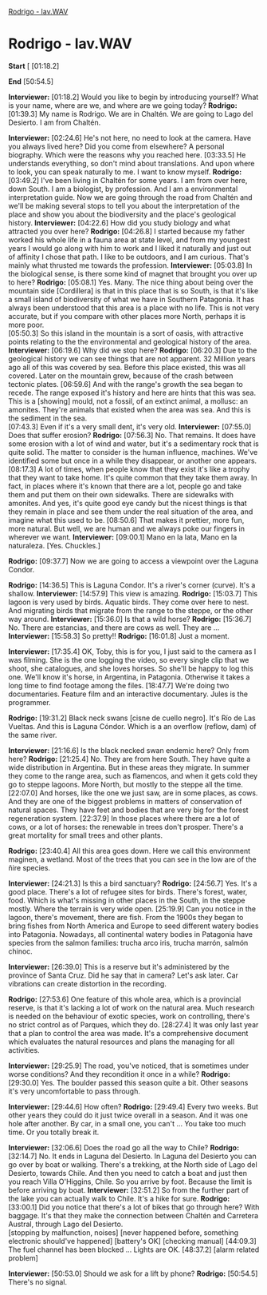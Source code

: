 [Rodrigo - lav.WAV](#Rodrigo---lav.wav)

Rodrigo - lav.WAV
=================

**Start** \[ [01:18.2\] 

**End** \[50:54.5\]

**Interviewer:**  [01:18.2] Would you like to begin by introducing yourself? What is your name, where are we, and where are we going today? 
**Rodrigo:** [01:39.3] My name is Rodrigo. We are in Chaltén. We are going to Lago del Desierto. I am from Chaltén. 

**Interviewer:**  [02:24.6] He's not here, no need to look at the camera. Have you always lived here? Did you come from elsewhere? A personal biography. Which were the reasons why you reached here. 
 [03:33.5] He understands everything, so don't mind about translations. And upon where to look, you can speak naturally to me. I want to know myself. 
**Rodrigo:** [03:49.2] I've been living in Chaltén for some years. I am from over here, down South. I am a biologist, by profession. And I am a environmental interpretation guide. Now we are going through the road from Chaltén and we'll be making several stops to tell you about the interpretation of the place and show you about the biodiversity and the place's geological history. 
**Interviewer:** [04:22.6] How did you study biology and what attracted you over here?
**Rodrigo:** [04:26.8] I started because my father worked his whole life in a fauna area at state level, and from my youngest years I would go along with him to work and I liked it naturally and just out of affinity I chose that path. I like to be outdoors, and I am curious. That's mainly what thrusted me towards the profession. 
**Interviewer:** [05:03.8] In the biological sense, is there some kind of magnet that brought you over up to here?
**Rodrigo:** [05:08.1] Yes. Many. The nice thing about being over the mountain side [Cordillera] is that in this place that is so South, is that it's like a small island of biodiversity of what we have in Southern Patagonia. It has always been understood that this area is a place with no life. This is not very accurate, but if you compare with other places more North, perhaps it is more poor.  
 [05:50.3] So this island in the mountain is a sort of oasis, with attractive points relating to the the environmental and geological history of the area. 
**Interviewer:**  [06:19.6] Why did we stop here?
**Rodrigo:** [06:20.3] Due to the geological history we can see things that are not apparent. 32 Million years ago all of this was covered by sea. Before this place existed, this was all covered. Later on the mountain grew, because of the crash between tectonic plates. 
 [06:59.6] And with the range's growth the sea began to recede. The range exposed it's history and here are hints that this was sea. This is a [showing] mould, not a fossil, of an extinct animal, a mollusc: an amonites. They're animals that existed when the area was sea. And this is the sediment in the sea.  
 [07:43.3] Even if it's a very small dent, it's very old. 
**Interviewer:**  [07:55.0] Does that suffer erosion?
**Rodrigo:** [07:56.3] No. That remains. It does have some erosion with a lot of wind and water, but it's a sedimentary rock that is quite solid. The matter to consider is the human influence, machines. We've identified some but once in a while they disappear, or another one appears. 
 [08:17.3] A lot of times, when people know that they exist it's like a trophy that they want to take home. It's quite common that they take them away. In fact, in places where it's known that there are a lot, people go and take them and put them on their own sidewalks. There are sidewalks with amonites. And yes, it's quite good eye candy but the nicest things is that they remain in place and see them under the real situation of the area, and imagine what this used to be. 
 [08:50.6] That makes it prettier, more fun, more natural. But well, we are human and we always poke our fingers in wherever we want.
**Interviewer:**  [09:00.1] Mano en la lata, Mano en la naturaleza. [Yes. Chuckles.]

**Rodrigo:** [09:37.7] Now we are going to access a viewpoint over the Laguna Condor. 

**Rodrigo:** [14:36.5] This is Laguna Condor. It's a river's corner (curve). It's a shallow. 
**Interviewer:**  [14:57.9] This view is amazing. 
**Rodrigo:** [15:03.7] This lagoon is very used by birds. Aquatic birds. They come over here to nest. And migrating birds that migrate from the range to the steppe, or the other way around. 
**Interviewer:**  [15:36.0] Is that a wild horse?
**Rodrigo:** [15:36.7] No. There are estancias, and there are cows as well. They are ... 
**Interviewer:**  [15:58.3] So pretty!!
**Rodrigo:** [16:01.8] Just a moment.

**Interviewer:** [17:35.4] OK, Toby, this is for you, I just said to the camera as I was filming. She is the one logging the video, so every single clip that we shoot, she catalogues, and she loves horses. So she'll be happy to log this one. We'll know it's horse, in Argentina, in Patagonia. Otherwise it takes a long time to find footage among the files. 
 [18:47.7] We're doing two documentaries. Feature film and an interactive documentary. Jules is the programmer. 

**Rodrigo:** [19:31.2] Black neck swans [cisne de cuello negro]. It's Río de Las Vueltas. And this is Laguna Cóndor. Which is a an overflow (reflow, dam) of the same river. 

**Interviewer:** [21:16.6] Is the black necked swan endemic here? Only from here?
**Rodrigo:** [21:25.4] No. They are from here South. They have quite a wide distribution in Argentina. But in these areas they migrate. In summer they come to the range area, such as flamencos, and when it gets cold they go to steppe lagoons. More North, but mostly to the steppe all the time. 
 [22:07.0] And horses, like the one we just saw, are in some places, as cows. And they are one of the biggest problems in matters of conservation of natural spaces. They have feet and bodies that are very big for the forest regeneration system. 
 [22:37.9] In those places where there are a lot of cows, or a lot of horses: the renewable in trees don't prosper. There's a great mortality for small trees and other plants. 

**Rodrigo:** [23:40.4] All this area goes down. Here we call this environment maginen, a wetland. Most of the trees that you can see in the low are of the ñire species. 

**Interviewer:**  [24:21.3] Is this a bird sanctuary? 
**Rodrigo:** [24:56.7] Yes. It's a good place. There's a lot of refugee sites for birds. There's forest, water, food. Which is what's missing in other places in the South, in the steppe mostly. Where the terrain is very wide open. 
 [25:19.9] Can you notice in the lagoon, there's movement, there are fish. From the 1900s they began to bring fishes from North America and Europe to seed different watery bodies into Patagonia. Nowadays, all continental watery bodies in Patagonia have species from the salmon families: trucha arco iris, trucha marrón, salmón chinoc. 

**Interviewer:**  [26:39.0] This is a reserve but it's administered by the province of Santa Cruz. Did he say that in camera? Let's ask later. Car vibrations can create distortion in the recording. 

**Rodrigo:** [27:53.6] One feature of this whole area, which is a provincial reserve, is that it's lacking a lot of work on the natural area. Much research is needed on the behaviour of exotic species, work on controlling, there's no strict control as of Parques, which they do. 
 [28:27.4] It was only last year that a plan to control the area was made. It's a comprehensive document which evaluates the natural resources and plans the managing for all activities. 

**Interviewer:** [29:25.9] The road, you've noticed, that is sometimes under worse conditions? And they recondition it once in a while? 
**Rodrigo:** [29:30.0] Yes. The boulder passed this season quite a bit. Other seasons it's very uncomfortable to pass through.

**Interviewer:**  [29:44.6] How often?
**Rodrigo:** [29:49.4] Every two weeks. But other years they could do it just twice overall in a season. And it was one hole after another. By car, in a small one, you can't ... You take too much time. Or you totally break it. 

**Interviewer:**  [32:06.6] Does the road go all the way to Chile?
**Rodrigo:** [32:14.7] No. It ends in Laguna del Desierto. In Laguna del Desierto you can go over by boat or walking. There's a trekking, at the North side of Lago del Desierto, towards Chile. And then you need to catch a boat and just then you reach Villa O'Higgins, Chile. So you arrive by foot. Because the limit is before arriving by boat. 
**Interviewer:**  [32:51.2] So from the further part of the lake you can actually walk to Chile. It's a hike for sure.
**Rodrigo:** [33:00.1] Did you notice that there's a lot of bikes that go through here? With baggage. It's that they make the connection between Chaltén and Carretera Austral, through Lago del Desierto.  
[stopping by malfunction, noises] [never happened before, something electronic should've happened] [battery's OK] [checking manual]
 [44:09.3] The fuel channel has been blocked ... Lights are OK.
[48:37.2] [alarm related problem]

**Interviewer:**  [50:53.0] Should we ask for a lift by phone?
**Rodrigo:** [50:54.5] There's no signal. 
